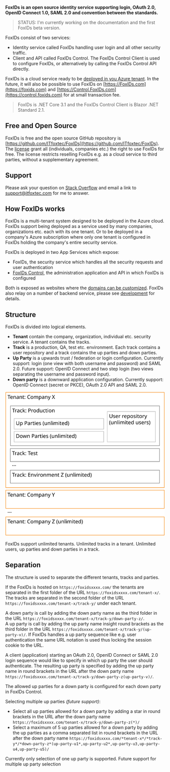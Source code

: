 **FoxIDs is an open source identity service supporting login, OAuth 2.0, OpenID Connect 1.0, SAML 2.0 and convention between the standards.**

> STATUS: I'm currently working on the documentation and the first FoxIDs beta version.

FoxIDs consist of two services:

- Identity service called FoxIDs handling user login and all other security traffic.
- Client and API called FoxIDs Control. The FoxIDs Control Client is used to configure FoxIDs, or alternatively by calling the FoxIDs Control API directly.

FoxIDs is a cloud service ready to be [deployed in you Azure tenant](deployment.md). In the future, it will also be possible to use FoxIDs on [https://FoxIDs.com](https://foxids.com) and [https://Control.FoxIDs.com](https://control.foxids.com) for at small transaction fee.

> FoxIDs is .NET Core 3.1 and the FoxIDs Control Client is Blazor .NET Standard 2.1.

## Free and Open Source

FoxIDs is free and the open source GitHub repository is [https://github.com/ITfoxtec/FoxIDs](https://github.com/ITfoxtec/FoxIDs).  
The [license](https://github.com/ITfoxtec/FoxIDs/blob/master/LICENSE) grant all (individuals, companies etc.) the right to use FoxIDs for free. The license restricts reselling FoxIDs e.g. as a cloud service to third parties, without a supplementary agreement.

## Support

Please ask your question on [Stack Overflow](https://stackoverflow.com) and email a link to <a href="mailto:support@itfoxtec.com?subject=FoxIDs">support@itfoxtec.com</a> for me to answer.

## How FoxIDs works

FoxIDs is a multi-tenant system designed to be deployed in the Azure cloud. FoxIDs support being deployed as a service used by many companies, organizations etc. each with its one tenant. Or to be deployed in a company's Azure subscription where only one tenant is configured in FoxIDs holding the company's entire security service.

FoxIDs is deployed in two App Services which expose:

- FoxIDs, the security service which handles all the security requests and user authentication
- [FoxIDs Control](control.md), the administration application and API in which FoxIDs is configured

Both is exposed as websites where the [domains can be customized](development.md#customized-domains). FoxIDs also relay on a number of backend service, please see [development](development.md) for details.

## Structure

FoxIDs is divided into logical elements.

- **Tenant** contain the company, organization, individual etc. security service. A tenant contains the tracks.
- **Track** is a production, QA, test etc. environment. Each track contains a user repository and a track contains the up parties and down parties.
- **Up Party** is a upwards trust / federation or login configuration. Currently support: login (one view with both username and password) and SAML 2.0. Future support: OpenID Connect and two step login (two views separating the username and password input). 
- **Down party** is a downward application configuration. Currently support: OpenID Connect (secret or PKCE), OAuth 2.0 API and SAML 2.0.

![FoxIDs structure](images/structure.svg)

FoxIDs support unlimited tenants. Unlimited tracks in a tenant. Unlimited users, up parties and down parties in a track.

## Separation
The structure is used to separate the different tenants, tracks and parties. 

If the FoxIDs is hosted on `https://foxidsxxxx.com/` the tenants are separated in the first folder of the URL `https://foxidsxxxx.com/tenant-x/`. The tracks are separated in the second folder of the URL `https://foxidsxxxx.com/tenant-x/track-y/` under each tenant.

A down party is call by adding the down party name as the third folder in the URL `https://foxidsxxxx.com/tenant-x/track-y/down-party-z/`.  
A up party is call by adding the up party name insight round brackets as the third folder in the URL `https://foxidsxxxx.com/tenant-x/track-y/(up-party-v)/`. If FoxIDs handles a up party sequence like e.g. user authentication the same URL notation is used thus locking the session cookie to the URL. 

A client (application) starting an OAuth 2.0, OpenID Connect or SAML 2.0 login sequence would like to specify in which up party the user should authenticate. The resulting up party is specified by adding the up party name in round brackets in the URL after the down party name `https://foxidsxxxx.com/tenant-x/track-y/down-party-z(up-party-v)/`.  

The allowed up parties for a down party is configured for each down party in FoxIDs Control.

Selecting multiple up parties *(future support)*:

- Select all up parties allowed for a down party by adding a star in round brackets in the URL after the down party name `https://foxidsxxxx.com/tenant-x/track-y/down-party-z(*)/`
- Select a maximum of 5 up parties allowed for a down party by adding the up parties as a comma separated list in round brackets in the URL after the down party name `https://foxidsxxxx.com/*tenant-x*/*track-y*/*down-party-z*(up-party-u1*,up-party-u2*,up-party-u3,up-party-u4,up-party-u5)/`

Currently only selection of one up party is supported. Future support for multiple up party selection 













